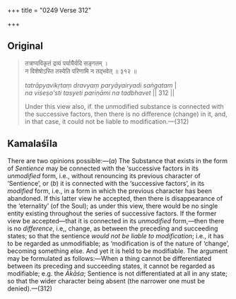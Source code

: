 +++
title = "0249 Verse 312"

+++
## Original 
>
> तत्राप्यविकृतं द्रव्यं पर्यायैर्यदि सङ्गतम् ।  
> न विशेषोऽस्ति तस्येति परिणामि न तद्भवेत् ॥ ३१२ ॥ 
>
> *tatrāpyavikṛtaṃ dravyaṃ paryāyairyadi saṅgatam* \|  
> *na viśeṣo'sti tasyeti pariṇāmi na tadbhavet* \|\| 312 \|\| 
>
> Under this view also, if. the unmodified substance is connected with the successive factors, then there is no difference (change) in it, and, in that case, it could not be liable to modification.—(312)



## Kamalaśīla

There are two opinions possible:—(*a*) The Substance that exists in the form of *Sentience* may be connected with the ‘successive factors in its *unmodified* form, i.e., without renouncing its previous character of ‘Sentience’, or (*b*) it is connected with the ‘successive factors’, in its *modified* form, i.e., in a form in which the previous character has been abandoned. If this latter view he accepted, then there is disappearance of the ‘eternality’ (of the Soul); as under this view, there would be no single entity existing throughout the series of successive factors. If the former view be accepted—that it is connected in its *unmodified* form,—then there is no *difference*, i.e,, change, as between the preceding and succeeding states; so that the sentience *would not be liable to modification*; i.e., it has to be regarded as unmodifiable; as ‘modification is of the nature of ‘change’, becoming something else. And yet it is held to be modifiable. The argument may be formulated as follows:—When a thing cannot be differentiated between its preceding and succeeding states, it cannot be regarded as modifiable; e.g. the *Ākāśa*; Sentience is not differentiated at all in any state; so that the wider character being absent (the narrower one must be denied).—(312)


